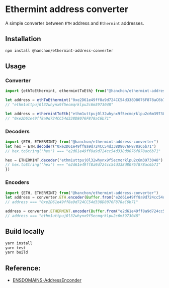 # Ethermint address converter

A simple converter between `ETH` address and `Ethermint` addresses.

## Installation

``` sh
npm install @hanchon/ethermint-address-converter
```

## Usage

### Converter

``` ts
import {ethToEthermint, ethermintToEth} from("@hanchon/ethermint-address-converter")

let address = ethToEthermint("0xe2D61e49ff8a9d724CC54d338D8076F878aC6b71")
// "ethm1uttpuj0l32whynx9f5ecmqrklpu2c6m3973048"

let address = ethermintToEth("ethm1uttpuj0l32whynx9f5ecmqrklpu2c6m3973048")
// "0xe2D61e49ff8a9d724CC54d338D8076F878aC6b71"
```

### Decoders

``` ts
import {ETH, ETHERMINT} from("@hanchon/ethermint-address-converter")
let hex = ETH.decoder("0xe2D61e49ff8a9d724CC54d338D8076F878aC6b71")
// hex.toString('hex') === "e2d61e49ff8a9d724cc54d338d8076f878ac6b71"

hex = ETHERMINT.decoder("ethm1uttpuj0l32whynx9f5ecmqrklpu2c6m3973048")
// hex.toString('hex') === "e2d61e49ff8a9d724cc54d338d8076f878ac6b71"
})
```

### Encoders

``` ts
import {ETH, ETHERMINT} from("@hanchon/ethermint-address-converter")
let address = converter.ETH.encoder(Buffer.from("e2d61e49ff8a9d724cc54d338d8076f878ac6b71","hex"))
// address === "0xe2D61e49ff8a9d724CC54d338D8076F878aC6b71"

address = converter.ETHERMINT.encoder(Buffer.from("e2d61e49ff8a9d724cc54d338d8076f878ac6b71","hex"))
// address === "ethm1uttpuj0l32whynx9f5ecmqrklpu2c6m3973048"
```

## Build locally

``` sh
yarn install
yarn test
yarn build
```

## Reference:

- [ENSDOMAINS-AddressEnconder](https://github.com/ensdomains/address-encoder)
